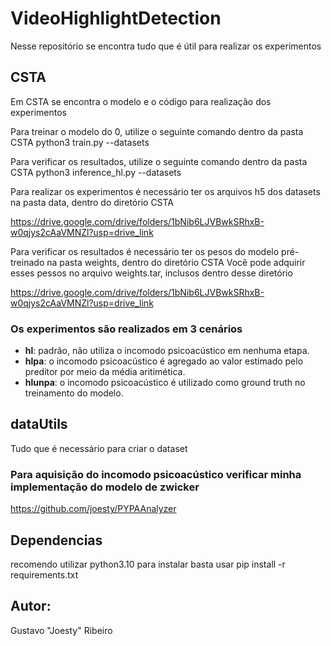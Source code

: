 # **VideoHighlightDetection**

Nesse repositório se encontra tudo que é útil para realizar os experimentos

## **CSTA**

Em CSTA se encontra o modelo e o código para realização dos experimentos

Para treinar o modelo do 0, utilize o seguinte comando dentro da pasta CSTA
python3 train.py --datasets <TVSum or HiSum350>

Para verificar os resultados, utilize o seguinte comando dentro da pasta CSTA
python3 inference_hl.py --datasets <TVSum or HiSum350>

Para realizar os experimentos é necessário ter os arquivos h5 dos datasets na pasta data, dentro do diretório CSTA

https://drive.google.com/drive/folders/1bNib6LJVBwkSRhxB-w0qjys2cAaVMNZl?usp=drive_link

Para verificar os resultados é necessário ter os pesos do modelo pré-treinado na pasta weights, dentro do diretório CSTA
Você pode adquirir esses pessos no arquivo weights.tar, inclusos dentro desse diretório

https://drive.google.com/drive/folders/1bNib6LJVBwkSRhxB-w0qjys2cAaVMNZl?usp=drive_link


### **Os experimentos são realizados em 3 cenários**
- **hl**: padrão, não utiliza o incomodo psicoacústico em nenhuma etapa.
- **hlpa**: o incomodo psicoacústico é agregado ao valor estimado pelo preditor por meio da média aritimética.
- **hlunpa**: o incomodo psicoacústico é utilizado como ground truth no treinamento do modelo.


## **dataUtils**

Tudo que é necessário para criar o dataset

### Para aquisição do incomodo psicoacústico verificar minha implementação do modelo de zwicker

https://github.com/joesty/PYPAAnalyzer


## **Dependencias**
recomendo utilizar python3.10
para instalar basta usar pip install -r requirements.txt

## Autor:

Gustavo "Joesty" Ribeiro

